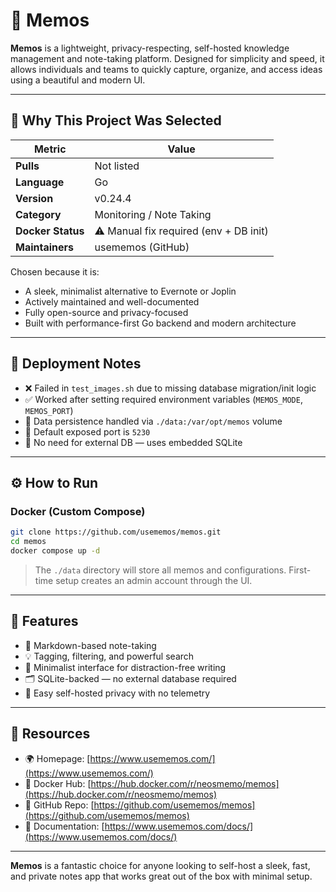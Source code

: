 # 🧠 Memos

**Memos** is a lightweight, privacy-respecting, self-hosted knowledge management and note-taking platform. Designed for simplicity and speed, it allows individuals and teams to quickly capture, organize, and access ideas using a beautiful and modern UI.

---

## 📌 Why This Project Was Selected

| Metric                  | Value                                  |
|-------------------------|----------------------------------------|
| **Pulls**               | Not listed                             |
| **Language**            | Go                                     |
| **Version**             | v0.24.4                                |
| **Category**            | Monitoring / Note Taking               |
| **Docker Status**       | ⚠️ Manual fix required (env + DB init)  |
| **Maintainers**         | usememos (GitHub)                      |

Chosen because it is:
- A sleek, minimalist alternative to Evernote or Joplin
- Actively maintained and well-documented
- Fully open-source and privacy-focused
- Built with performance-first Go backend and modern architecture

---

## 🧪 Deployment Notes

- ❌ Failed in `test_images.sh` due to missing database migration/init logic
- ✅ Worked after setting required environment variables (`MEMOS_MODE`, `MEMOS_PORT`)
- 📁 Data persistence handled via `./data:/var/opt/memos` volume
- 🚪 Default exposed port is `5230`
- 📜 No need for external DB — uses embedded SQLite

---

## ⚙️ How to Run

### Docker (Custom Compose)

```bash
git clone https://github.com/usememos/memos.git
cd memos
docker compose up -d
```

> The `./data` directory will store all memos and configurations. First-time setup creates an admin account through the UI.

---

## 🔧 Features

* 🧾 Markdown-based note-taking
* 💡 Tagging, filtering, and powerful search
* 🧘 Minimalist interface for distraction-free writing
* 🗂️ SQLite-backed — no external database required
* 🔐 Easy self-hosted privacy with no telemetry

---

## 🔗 Resources

* 🌍 Homepage: [https://www.usememos.com/](https://www.usememos.com/)
* 🐙 Docker Hub: [https://hub.docker.com/r/neosmemo/memos](https://hub.docker.com/r/neosmemo/memos)
* 📘 GitHub Repo: [https://github.com/usememos/memos](https://github.com/usememos/memos)
* 🧾 Documentation: [https://www.usememos.com/docs/](https://www.usememos.com/docs/)

---

**Memos** is a fantastic choice for anyone looking to self-host a sleek, fast, and private notes app that works great out of the box with minimal setup.

